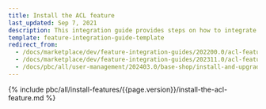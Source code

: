 ```yaml
---
title: Install the ACL feature
last_updated: Sep 7, 2021
description: This integration guide provides steps on how to integrate the ACL feature into a Spryker project.
template: feature-integration-guide-template
redirect_from:
  - /docs/marketplace/dev/feature-integration-guides/202200.0/acl-feature-integration.html
  - /docs/marketplace/dev/feature-integration-guides/202311.0/acl-feature-integration.html   
  - /docs/pbc/all/user-management/202403.0/base-shop/install-and-upgrade/install-the-acl-feature.html
---
```


{% include pbc/all/install-features/{{page.version}}/install-the-acl-feature.md %} <!-- To edit, see /_includes/pbc/all/install-features/202404.0/install-the-acl-feature.md -->
